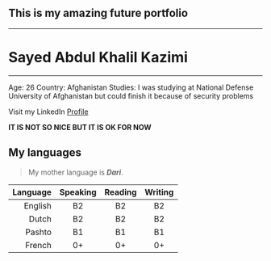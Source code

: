 ## This is my amazing future portfolio
---

# Sayed Abdul Khalil Kazimi

---

Age: 26
Country: Afghanistan
Studies: I was studying at National Defense University of Afghanistan but could finish it because of security problems

Visit my LinkedIn [Profile](https://be.linkedin.com/in/sayed-kazimi-b838401b3)
<!--
I already have created a simple website using Glitch:

[You can find it here](http://sayed94h.glitch.me)
-->

**IT IS NOT SO NICE BUT IT IS OK FOR NOW**

## My languages

> My mother language is **_Dari_**.

Language | Speaking | Reading | Writing
---:| :-----: | :-----: | :-----: 
English | B2 | B2 | B2
Dutch | B2 | B2 | B2
Pashto | B1 | B1 | B1
French | 0+ | 0+ | 0+
